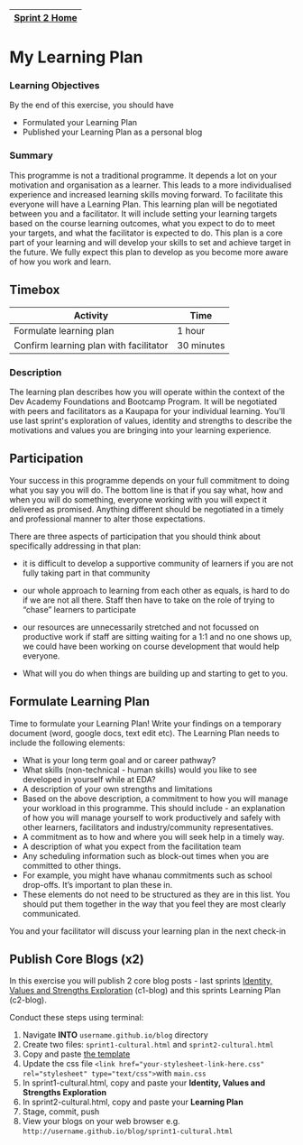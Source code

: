 [Sprint 2 Home](README.md)|
---|

# My Learning Plan

### Learning Objectives
By the end of this exercise, you should have

- Formulated your Learning Plan
- Published your Learning Plan as a personal blog

### Summary

This programme is not a traditional programme. It depends a lot on your motivation and organisation as a learner. This leads to a more individualised experience and increased learning skills moving forward. To facilitate this everyone will have a Learning Plan. This learning plan will be negotiated between you and a facilitator. It will include setting your learning targets based on the course learning outcomes, what you expect to do to meet your targets, and what the facilitator is expected to do. This plan is a core part of your learning and will develop your skills to set and achieve target in the future. We fully expect this plan to develop as you become more aware of how you work and learn.

## Timebox

Activity | Time|
------------|----------|
Formulate learning plan | 1 hour 
Confirm learning plan with facilitator | 30 minutes
 
### Description 

The learning plan describes how you will operate within the context of the Dev Academy Foundations and Bootcamp Program. It will be negotiated with peers and facilitators as a Kaupapa for your individual learning. You'll use last sprint's exploration of values, identity and strengths to describe the motivations and values you are bringing into your learning experience. 

## Participation
Your success in this programme depends on your full commitment to doing what you say you will do. The bottom line is that if you say what, how and when you will do something, everyone working with you will expect it delivered as promised. Anything different should be negotiated in a timely and professional manner to alter those expectations.

There are three aspects of participation that you should think about specifically addressing in that plan:
- it is difficult to develop a supportive community of learners if you are not fully taking part in that community  
- our whole approach to learning from each other as equals, is hard to do if we are not all there. Staff then have to take on the role of trying to “chase” learners to participate  

- our resources are unnecessarily stretched and not focussed on productive work if staff are sitting waiting for a 1:1 and no one shows up, we could have been working on course development that would help everyone.  

- What will you do when things are building up and starting to get to you.  


## Formulate Learning Plan
Time to formulate your Learning Plan! Write your findings on a temporary document (word, google docs, text edit etc).
The Learning Plan needs to include the following elements:  

- What is your long term goal and or career pathway?   
- What skills (non-technical - human skills) would you like to see developed in yourself while at EDA?	 	 
- A description of your own strengths and limitations 
- Based on the above description, a commitment to how you will manage your workload in this programme. This should include - an explanation of how you will manage yourself to work productively and safely with other learners, facilitators and industry/community representatives.
- A commitment as to how and where you will seek help in a timely way.
- A description of what you expect from the facilitation team
- Any scheduling information such as block-out times when you are committed to other things.
- For example, you might have whanau commitments such as school drop-offs. It’s important to plan these in.
- These elements do not need to be structured as they are in this list. You should put them together in the way that you feel they are most clearly communicated.

You and your facilitator will discuss your learning plan in the next check-in

## Publish Core Blogs (x2) 

In this exercise you will publish 2 core blog posts - last sprints [Identity, Values and Strengths Exploration](/sprints/sprint-1/c3-identity-and-values.md) (c1-blog) and this sprints Learning Plan (c2-blog).  

Conduct these steps using terminal: 
1. Navigate __INTO__ `username.github.io/blog` directory
2. Create two files: `sprint1-cultural.html` and `sprint2-cultural.html`
3. Copy and paste [the template](/resources/html-template.html)
4. Update the css file `<link href="your-stylesheet-link-here.css" rel="stylesheet" type="text/css">`with `main.css`
5. In sprint1-cultural.html, copy and paste your __Identity, Values and Strengths Exploration__ 
6. In sprint2-cultural.html, copy and paste your __Learning Plan__ 
7. Stage, commit, push 
8. View your blogs on your web browser e.g. `http://username.github.io/blog/sprint1-cultural.html`

